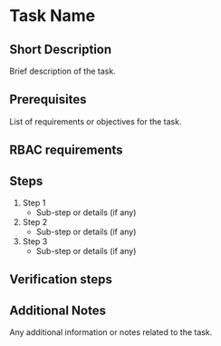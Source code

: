 # Task Name

## Short Description
Brief description of the task.

## Prerequisites
List of requirements or objectives for the task.

## RBAC requirements

## Steps
1. Step 1
    - Sub-step or details (if any)
2. Step 2
    - Sub-step or details (if any)
3. Step 3
    - Sub-step or details (if any)

## Verification steps

## Additional Notes
Any additional information or notes related to the task.
